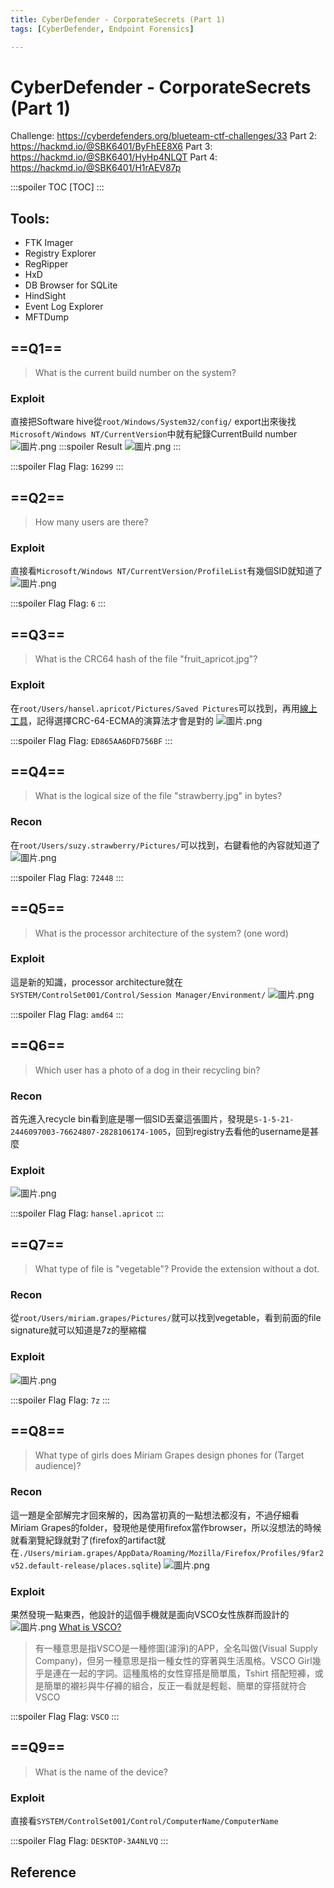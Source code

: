 ```yaml
---
title: CyberDefender - CorporateSecrets (Part 1)
tags: [CyberDefender, Endpoint Forensics]

---
```


# CyberDefender - CorporateSecrets (Part 1)
Challenge: https://cyberdefenders.org/blueteam-ctf-challenges/33
Part 2: https://hackmd.io/@SBK6401/ByFhEE8X6
Part 3: https://hackmd.io/@SBK6401/HyHp4NLQT
Part 4: https://hackmd.io/@SBK6401/H1rAEV87p

:::spoiler TOC
[TOC]
:::

## Tools: 
* FTK Imager
* Registry Explorer
* RegRipper
* HxD
* DB Browser for SQLite
* HindSight
* Event Log Explorer
* MFTDump


## ==Q1==
> What is the current build number on the system? 
### Exploit
直接把Software hive從`root/Windows/System32/config/` export出來後找`Microsoft/Windows NT/CurrentVersion`中就有紀錄CurrentBuild number
![圖片.png](https://hackmd.io/_uploads/ryvoSV8mT.png)
:::spoiler Result
![圖片.png](https://hackmd.io/_uploads/rJpJ8EUXa.png)
:::

:::spoiler Flag
Flag: `16299`
:::
## ==Q2==
> How many users are there? 
### Exploit
直接看`Microsoft/Windows NT/CurrentVersion/ProfileList`有幾個SID就知道了
![圖片.png](https://hackmd.io/_uploads/H1A6vVL7a.png)

:::spoiler Flag
Flag: `6`
:::
## ==Q3==
> What is the CRC64 hash of the file "fruit_apricot.jpg"? 
### Exploit
在`root/Users/hansel.apricot/Pictures/Saved Pictures`可以找到，再用[線上工具](https://www.lddgo.net/en/encrypt/crc)，記得選擇CRC-64-ECMA的演算法才會是對的
![圖片.png](https://hackmd.io/_uploads/HyAYjVUX6.png)

:::spoiler Flag
Flag: `ED865AA6DFD756BF`
:::
## ==Q4==
> What is the logical size of the file "strawberry.jpg" in bytes? 
### Recon
在`root/Users/suzy.strawberry/Pictures/`可以找到，右鍵看他的內容就知道了
![圖片.png](https://hackmd.io/_uploads/SkNOwwIma.png)

:::spoiler Flag
Flag: `72448`
:::
## ==Q5==
> What is the processor architecture of the system? (one word)
### Exploit
這是新的知識，processor architecture就在`SYSTEM/ControlSet001/Control/Session Manager/Environment/`
![圖片.png](https://hackmd.io/_uploads/BJYgfYLQp.png)

:::spoiler Flag
Flag: `amd64`
:::
## ==Q6==
> Which user has a photo of a dog in their recycling bin? 
### Recon
首先進入recycle bin看到底是哪一個SID丟棄這張圖片，發現是`S-1-5-21-2446097003-76624807-2828106174-1005`，回到registry去看他的username是甚麼
### Exploit
![圖片.png](https://hackmd.io/_uploads/B11movI7T.png)

:::spoiler Flag
Flag: `hansel.apricot`
:::
## ==Q7==
> What type of file is "vegetable"? Provide the extension without a dot. 
### Recon
從`root/Users/miriam.grapes/Pictures/`就可以找到vegetable，看到前面的file signature就可以知道是7z的壓縮檔
### Exploit
![圖片.png](https://hackmd.io/_uploads/SJQCpPIXp.png)

:::spoiler Flag
Flag: `7z`
:::
## ==Q8==
> What type of girls does Miriam Grapes design phones for (Target audience)? 
### Recon
這一題是全部解完才回來解的，因為當初真的一點想法都沒有，不過仔細看Miriam Grapes的folder，發現他是使用firefox當作browser，所以沒想法的時候就看瀏覽紀錄就對了(firefox的artifact就在`./Users/miriam.grapes/AppData/Roaming/Mozilla/Firefox/Profiles/9far2v52.default-release/places.sqlite`)
![圖片.png](https://hackmd.io/_uploads/SJySlAwma.png)

### Exploit
果然發現一點東西，他設計的這個手機就是面向VSCO女性族群而設計的
![圖片.png](https://hackmd.io/_uploads/BJamJAwXp.png)
[What is VSCO?](https://hot-tag.com/fashion/vsco%E6%98%AF%E4%BB%80%E9%BA%BC%E6%84%8F%E6%80%9D%EF%BC%9F%E4%BB%80%E9%BA%BC%E6%99%82%E5%80%99%E7%94%A8%EF%BC%9F-vsco/)
> 有一種意思是指VSCO是一種修圖(濾淨)的APP，全名叫做(Visual Supply Company)，但另一種意思是指一種女性的穿著與生活風格。VSCO Girl幾乎是連在一起的字詞。這種風格的女性穿搭是簡單風，Tshirt 搭配短褲，或是簡單的襯衫與牛仔褲的組合，反正一看就是輕鬆、簡單的穿搭就符合VSCO

:::spoiler Flag
Flag: `VSCO`
:::
## ==Q9==
> What is the name of the device?
### Exploit
直接看`SYSTEM/ControlSet001/Control/ComputerName/ComputerName`

:::spoiler Flag
Flag: `DESKTOP-3A4NLVQ`
:::
## Reference
